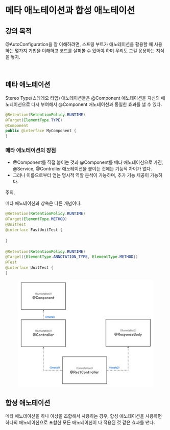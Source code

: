 # 메타 애노테이션과 합성 애노테이션

## 강의 목적

@AutoConfiguration을 잘 이해하려면, 스프링 부트가 애노테이션을 활용할 때 사용하는 몇가지 기법을 이해하고 코드를 살펴볼 수 있어야 하며 우리도 그걸 응용하는 지식을 쌓자.



<figure><img src="../../../.gitbook/assets/스크린샷 2023-03-19 오후 3.28.29.png" alt=""><figcaption></figcaption></figure>

## 메타 애노테이션

Stereo Type(스테레오 타입) 애노테이션들은 @Component 애노테이션을 자신의 애노테이션으로 다시 부여해서 @Component 애노테이션과 동일한 효과를 낼 수 있다.

```java
@Retention(RetentionPolicy.RUNTIME)
@Target(ElementType.TYPE)
@Component
public @interface MyComponent {
}

```



### 메타 애노테이션의 장점

* @Component를 직접 붙이는 것과 @Component를 메타 애노테이션으로 가진, @Service, @Controller 애노테이션을 붙이는 것에는 기능적 차이가 없다.
* 그러나 이름으로부터 얻는 명시적 역할 분석이 가능하며,  추가 기능 제공이 가능하다.&#x20;



주의,

메타 애노테이션과 상속은 다른 개념이다.&#x20;

```java
@Retention(RetentionPolicy.RUNTIME)
@Target(ElementType.METHOD)
@UnitTest
@interface FastUnitTest {

}

@Retention(RetentionPolicy.RUNTIME)
@Target({ElementType.ANNOTATION_TYPE, ElementType.METHOD})
@Test
@interface UnitTest {
}

```

<figure><img src="../../../.gitbook/assets/image (2).png" alt=""><figcaption></figcaption></figure>

## 합성 애노테이션

메타 애노테이션을 하나 이상을 조합해서 사용하는 경우, 합성 애노테이션을 사용하면 하나의 애노테이션으로 포함한 모든 애노테이션이 다 적용된 것 같은 효과를 낸다.&#x20;

